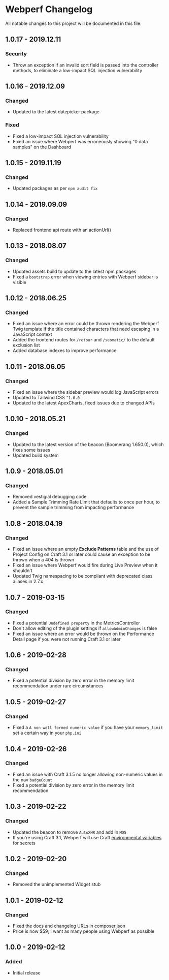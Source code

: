 # Webperf Changelog

All notable changes to this project will be documented in this file.

## 1.0.17 - 2019.12.11
### Security
* Throw an exception if an invalid sort field is passed into the controller methods, to eliminate a low-impact SQL injection vulnerability

## 1.0.16 - 2019.12.09
### Changed
* Updated to the latest datepicker package

### Fixed
* Fixed a low-impact SQL injection vulnerability
* Fixed an issue where Webperf was erroneously showing "0 data samples" on the Dashboard

## 1.0.15 - 2019.11.19
### Changed
* Updated packages as per `npm audit fix`

## 1.0.14 - 2019.09.09
### Changed
* Replaced frontend api route with an actionUrl()

## 1.0.13 - 2018.08.07
### Changed
* Updated assets build to update to the latest npm packages
* Fixed a `bootstrap` error when viewing entries with Webperf sidebar is visible

## 1.0.12 - 2018.06.25
### Changed
* Fixed an issue where an error could be thrown rendering the Webperf Twig template if the title contained characters that need escaping in a JavaScript context
* Added the frontend routes for `/retour` and `/seomatic/` to the default exclusion list
* Added database indexes to improve performance

## 1.0.11 - 2018.06.05
### Changed
* Fixed an issue where the sidebar preview would log JavaScript errors
* Updated to Tailwind CSS `^1.0.0`
* Updated to the latest ApexCharts, fixed issues due to changed APIs

## 1.0.10 - 2018.05.21
### Changed
* Updated to the latest version of the beacon (Boomerang 1.650.0), which fixes some issues
* Updated build system

## 1.0.9 - 2018.05.01
### Changed
* Removed vestigial debugging code
* Added a Sample Trimming Rate Limit that defaults to once per hour, to prevent the sample trimming from impacting performance

## 1.0.8 - 2018.04.19
### Changed
* Fixed an issue where an empty **Exclude Patterns** table and the use of Project Config on Craft 3.1 or later could cause an exception to be thrown when a 404 is thrown
* Fixed an issue where Webperf would fire during Live Preview when it shouldn't
* Updated Twig namespacing to be compliant with deprecated class aliases in 2.7.x

## 1.0.7 - 2019-03-15
### Changed
* Fixed a potential `Undefined property` in the MetricsController 
* Don't allow editing of the plugin settings if `allowAdminChanges` is false
* Fixed an issue where an error would be thrown on the Performance Detail page if you were not running Craft 3.1 or later

## 1.0.6 - 2019-02-28
### Changed
* Fixed a potential division by zero error in the memory limit recommendation under rare circumstances

## 1.0.5 - 2019-02-27
### Changed
* Fixed a `A non well formed numeric value` if you have your `memory_limit` set a certain way in your `php.ini`

## 1.0.4 - 2019-02-26
### Changed
* Fixed an issue with Craft 3.1.5 no longer allowing non-numeric values in the nav `badgeCount`
* Fixed a potential division by zero error in the memory limit recommendation

## 1.0.3 - 2019-02-22
### Changed
* Updated the beacon to remove `AutoXHR` and add in `MD5`
* If you're using Craft 3.1, Webperf will use Craft [environmental variables](https://docs.craftcms.com/v3/config/environments.html#control-panel-settings) for secrets

## 1.0.2 - 2019-02-20
### Changed
* Removed the unimplemented Widget stub

## 1.0.1 - 2019-02-12
### Changed
* Fixed the docs and changelog URLs in composer.json
* Price is now $59; I want as many people using Webperf as possible

## 1.0.0 - 2019-02-12
### Added
* Initial release
